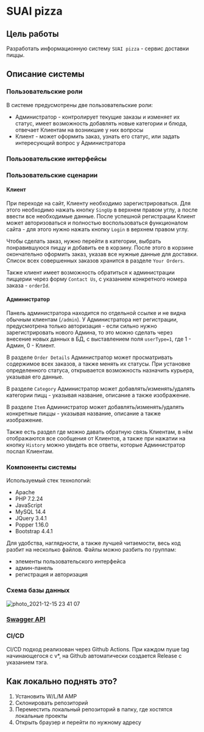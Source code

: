 # SUAI pizza
## Цель работы
Разработать информационную систему ```SUAI pizza``` - сервис доставки пиццы.
## Описание системы
### Пользовательские роли
В системе предусмотрены две пользовательские роли:
- Администратор - контролирует текущие заказы и изменяет их статус, имеет возможность добавлять новые категории и блюда, отвечает Клиентам на возникшие у них вопросы
- Клиент - может оформить заказ, узнать его статус, или задать интересующий вопрос у Администратора
### Пользовательские интерфейсы
### Пользовательские сценарии
#### Клиент
При переходе на сайт, Клиенту необходимо зарегистрироваться. Для этого необходимо нажать кнопку ```SingUp``` в верхнем правом углу, а после ввести все необходимые данные. После успешной регистрации Клиент может авторизоваться и полностью воспользоваться функционалом сайта - для этого нужно нажать кнопку ```Login``` в верхнем правом углу.

Чтобы сделать заказ, нужно перейти в категории, выбрать понравившуюся пиццу и добавить ее в корзину. После этого в корзине окончательно оформить заказ, указав все нужные данные для доставки. Список всех совершенных заказов хранится в разделе ```Your Orders```.

Также клиент имеет возможность обратиться к администрации пиццерии через форму ```Contact Us```, с указанием конкретного номера заказа - ```orderId```.

#### Администратор
Панель администратора находится по отдельной ссылке и не видна обычным клиентам (```/admin```). У Администратора нет регистрации, предусмотрена только авторизация - если сильно нужно зарегистрировать нового Админа, то это можно сделать через внесение новых данных в БД, с выставлением поля ```userType=1```, где 1 - Админ, 0 - Клиент.

В разделе ```Order Details``` Администратор может просматривать содержимое всех заказов, а также менять их статусы. При установке определенного статуса, открывается возможность назначить курьера, указывая его данные.

В разделе ```Category``` Администратор может добавлять/изменять/удалять категории пицц - указывая название, описание а также изображение.

В разделе ```Item``` Администратор может добавлять/изменять/удалять конкретные пиццы - указывая название, описание а также изображение.

Также есть раздел где можно давать обратную связь Клиентам, в нём отображаются все сообщения от Клиентов, а также при нажатии на кнопку ```History``` можно увидеть все ответы, которые Администратор послал Клиентам.


### Компоненты системы
Используемый стек технологий:
- Apache
- PHP 7.2.24
- JavaScript
- MySQL 14.4
- JQuery 3.4.1
- Popper 1.16.0
- Bootstrap 4.4.1

Для удобства, наглядности, а также лучшей читаемости, весь код разбит на несколько файлов. Файлы можно разбить по группам:
- элементы пользовательского интерфейса
- админ-панель
- регистрация и авторизация

### Схема базы данных
![photo_2021-12-15 23 41 07](https://user-images.githubusercontent.com/80983900/146261834-b21c4728-eb95-45a4-8646-7dc1fb677040.jpeg)

### [Swagger API](https://app.swaggerhub.com/apis/suai-pizza/suai-pizza/1.0.0)

### CI/CD
CI/CD подход реализован через Github Actions. При каждом пуше tag начинающегося с v*, на Github автоматически создается Release с указанием тэга.


## Как локально поднять это?
1. Установить W/L/M AMP
2. Склонировать репозиторий
3. Переместить локальный репозиторий в папку, где хостятся локальные проекты
4. Открыть браузер и перейти по нужному адресу 
